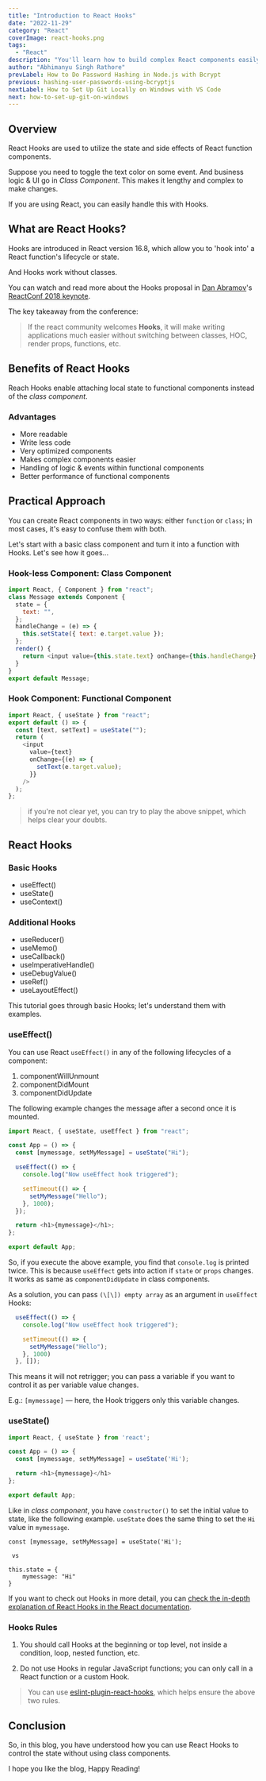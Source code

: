 ```yaml
---
title: "Introduction to React Hooks"
date: "2022-11-29"
category: "React"
coverImage: react-hooks.png
tags:
  - "React"
description: "You'll learn how to build complex React components easily with React Hooks."
author: "Abhimanyu Singh Rathore"
prevLabel: How to Do Password Hashing in Node.js with Bcrypt
previous: hashing-user-passwords-using-bcryptjs
nextLabel: How to Set Up Git Locally on Windows with VS Code
next: how-to-set-up-git-on-windows
---
```


## Overview

React Hooks are used to utilize the state and side effects of React function components.

Suppose you need to toggle the text color on some event. And business logic & UI go in *Class Component*. This makes it lengthy and complex to make changes.

If you are using React, you can easily handle this with Hooks.

## What are React Hooks?

Hooks are introduced in React version 16.8, which allow you to 'hook into' a React function's lifecycle or state.

And Hooks work without classes.

You can watch and read more about the Hooks proposal in [Dan Abramov](https://twitter.com/dan_abramov)'s [ReactConf 2018 keynote](https://medium.com/@dan_abramov/making-sense-of-react-hooks-fdbde8803889).

The key takeaway from the conference:

> If the react community welcomes **Hooks**, it will make writing applications much easier without switching between classes, HOC, render props, functions, etc.

## Benefits of React Hooks

Reach Hooks enable attaching local state to functional components instead of the *class component*. 

### Advantages

- More readable
- Write less code
- Very optimized components
- Makes complex components easier
- Handling of logic & events within functional components
- Better performance of functional components

## Practical Approach
You can create React components in two ways: either `function` or `class`; in most cases, it's easy to confuse them with both.

Let's start with a basic class component and turn it into a function with Hooks. Let's see how it goes...

### Hook-less Component: Class Component

```js
import React, { Component } from "react";
class Message extends Component {
  state = {
    text: "",
  };
  handleChange = (e) => {
    this.setState({ text: e.target.value });
  };
  render() {
    return <input value={this.state.text} onChange={this.handleChange} />;
  }
}
export default Message; 
```

### Hook Component: Functional Component

```js
import React, { useState } from "react";
export default () => {
  const [text, setText] = useState("");
  return (
    <input
      value={text}
      onChange={(e) => {
        setText(e.target.value);
      }}
    />
  );
};
```

> if you're not clear yet, you can try to play the above snippet, which helps clear your doubts.

## React Hooks 

### Basic Hooks
 - useEffect()
 - useState()
 - useContext()

### Additional Hooks
 - useReducer()
 - useMemo()
 - useCallback()
 - useImperativeHandle()
 - useDebugValue()
 - useRef()
 - useLayoutEffect()

This tutorial goes through basic Hooks; let's understand them with examples.

### useEffect()

You can use React `useEffect()` in any of the following lifecycles of a component:

1. componentWillUnmount
2. componentDidMount
3. componentDidUpdate

The following example changes the message after a second once it is mounted.

```js
import React, { useState, useEffect } from "react";

const App = () => {
  const [mymessage, setMyMessage] = useState("Hi");

  useEffect(() => {
    console.log("Now useEffect hook triggered");

    setTimeout(() => {
      setMyMessage("Hello");
    }, 1000);
  });

  return <h1>{mymessage}</h1>;
};

export default App;
```

So, if you execute the above example, you find that `console.log` is printed twice. This is because `useEffect` gets into action if `state` or `props` changes. It works as same as `componentDidUpdate` in class components.

As a solution, you can pass `(\[\]) empty array` as an argument in `useEffect` Hooks:

```js
  useEffect(() => {
    console.log("Now useEffect hook triggered");

    setTimeout(() => {
      setMyMessage("Hello");
    }, 1000)
  }, []);
```

This means it will not retrigger; you can pass a variable if you want to control it as per variable value changes.

E.g.: `[mymessage]` — here, the Hook triggers only this variable changes.

### useState()
```js
import React, { useState } from 'react';

const App = () => {
  const [mymessage, setMyMessage] = useState('Hi');

  return <h1>{mymessage}</h1>
};

export default App;
```

Like in *class component*, you have `constructor()` to set the initial value to state, like the following example. `useState` does the same thing to set the `Hi` value in `mymessage`.


```
const [mymessage, setMyMessage] = useState('Hi');
 
 vs

this.state = {
    mymessage: "Hi"
}
```

If you want to check out Hooks in more detail, you can [check the in-depth explanation of React Hooks in the React documentation](https://reactjs.org/docs/hooks-reference.html).

### Hooks Rules 

1. You should call Hooks at the beginning or top level, not inside a condition, loop, nested function, etc.

2. Do not use Hooks in regular JavaScript functions; you can only call in a React function or a custom Hook.

> You can use [eslint-plugin-react-hooks](https://www.npmjs.com/package/eslint-plugin-react-hooks), which helps ensure the above two rules.

## Conclusion

So, in this blog, you have understood how you can use React Hooks to control the state without using class components.

I hope you like the blog, Happy Reading!


